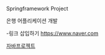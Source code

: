 Springframework Project

은행 어플리케이션 개발

-링크 삽입하기
<https://www.naver.com>

[자바프로젝트](github.com/gyuheekk/javaclassS12/)
